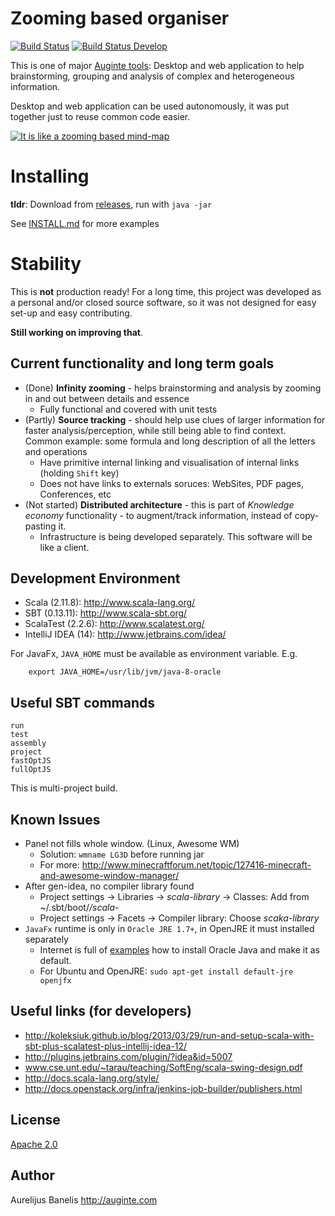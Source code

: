 Zooming based organiser
=======================

[![Build Status](https://secure.travis-ci.org/Auginte/zooming-based-organizer.png?branch=master)](http://travis-ci.org/Auginte/zooming-based-organizer)
[![Build Status Develop](https://secure.travis-ci.org/Auginte/zooming-based-organizer.png?branch=develop)](http://travis-ci.org/Auginte/zooming-based-organizer/branches)

This is one of major [Auginte tools](http://auginte.com):
Desktop and web application to help brainstorming, grouping and analysis of complex and heterogeneous information.

Desktop and web application can be used autonomously, it was put together just to reuse common code easier.

[![It is like a zooming based mind-map](http://img.youtube.com/vi/ZZ6CZLcWnTE/0.jpg)](http://www.youtube.com/watch?v=ZZ6CZLcWnTE)

Installing
==========

**tldr**: Download from [releases](https://github.com/Auginte/zooming-based-organizer/releases), run with `java -jar`

See [INSTALL.md](INSTALL.md) for more examples 

Stability
=========

This is **not** production ready!
For a long time, this project was developed as a personal and/or closed source software,
so it was not designed for easy set-up and easy contributing.

**Still working on improving that**.
 
Current functionality and long term goals
---------------

* (Done) **Infinity zooming** - helps brainstorming and analysis by zooming in and out between details and essence
  * Fully functional and covered with unit tests
* (Partly) **Source tracking** - should help use clues of larger information for faster analysis/perception, while still
  being able to find context. Common example: some formula and long description of all the letters and operations
  * Have primitive internal linking and visualisation of internal links (holding `Shift` key)
  * Does not have links to externals soruces: WebSites, PDF pages, Conferences, etc
* (Not started) **Distributed architecture** - this is part of *Knowledge economy* functionality -
  to augment/track information, instead of copy-pasting it.
   * Infrastructure is being developed separately. This software will be like a client. 

Development Environment
-----------------------

 * Scala (2.11.8): http://www.scala-lang.org/
 * SBT (0.13.11): http://www.scala-sbt.org/
 * ScalaTest (2.2.6): http://www.scalatest.org/
 * IntelliJ IDEA (14): http://www.jetbrains.com/idea/

For JavaFx, `JAVA_HOME` must be available as environment variable. E.g.

```
    export JAVA_HOME=/usr/lib/jvm/java-8-oracle
```

Useful SBT commands
-------------------

```
run
test
assembly
project
fastOptJS
fullOptJS
```

This is multi-project build.


Known Issues
------------

 * Panel not fills whole window. (Linux, Awesome WM)
   - Solution: `wmname LG3D` before running jar
   - For more: http://www.minecraftforum.net/topic/127416-minecraft-and-awesome-window-manager/
 * After gen-idea, no compiler library found
   - Project settings -> Libraries -> *scala-library* -> Classes: Add from ~/.sbt/boot/*/scala-*
   - Project settings -> Facets -> Compiler library: Choose *scaka-library*
 * `JavaFx` runtime is only in `Oracle JRE 1.7+`, in OpenJRE it must installed separately
   - Internet is full of [examples](https://www.digitalocean.com/community/tutorials/how-to-install-java-on-ubuntu-with-apt-get)
     how to install Oracle Java and make it as default.
   - For Ubuntu and OpenJRE: `sudo apt-get install default-jre openjfx`  

Useful links (for developers)
-----------------------------

 * http://koleksiuk.github.io/blog/2013/03/29/run-and-setup-scala-with-sbt-plus-scalatest-plus-intellij-idea-12/
 * http://plugins.jetbrains.com/plugin/?idea&id=5007
 * www.cse.unt.edu/~tarau/teaching/SoftEng/scala-swing-design.pdf‎
 * http://docs.scala-lang.org/style/
 * http://docs.openstack.org/infra/jenkins-job-builder/publishers.html

License
-------

[Apache 2.0](LICENSE)

Author
------

Aurelijus Banelis
http://auginte.com